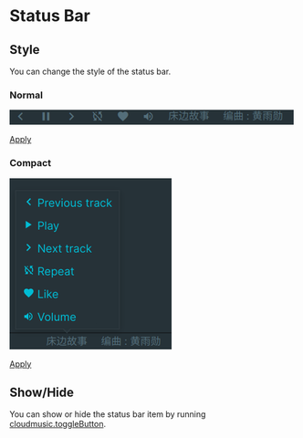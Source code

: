 # Status Bar

## Style

You can change the style of the status bar.

### Normal

![status bar normal](./statusBar-normal.png)

[Apply](command:cloudmusic.statusBarStyle?[false])

### Compact

![status bar compact](./statusBar-compact.png)

[Apply](command:cloudmusic.statusBarStyle?[true])

## Show/Hide

You can show or hide the status bar item by running [cloudmusic.toggleButton](command:cloudmusic.toggleButton).
